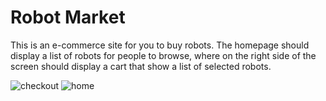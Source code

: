# Robot Market

This is an e-commerce site for you to buy robots. The homepage should display a list of robots for people to browse,
where on the right side of the screen should display a cart that show a list of selected robots.


![checkout](https://user-images.githubusercontent.com/14048428/194223415-7c2ebac7-5d0e-4e93-a93e-1cd3003ac4d1.JPG)
![home](https://user-images.githubusercontent.com/14048428/194223418-f8fd9689-fe12-4f3f-9465-fe8fffdebe79.JPG)
